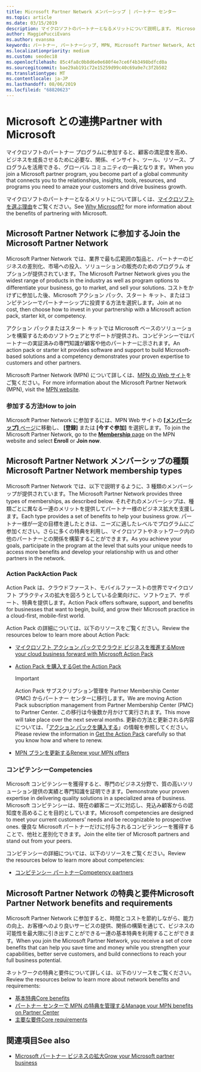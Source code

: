 ```yaml
---
title: Microsoft Partner Network メンバーシップ | パートナー センター
ms.topic: article
ms.date: 03/15/2019
description: マイクロソフトのパートナーとなるメリットについて説明します。 Microsoft Partner Network では、業界で最も広範囲の製品と、パートナーのビジネスの差別化、市場への投入、ソリューションの販売のためのプログラム オプションが提供されています。
author: MaggiePucciEvans
ms.author: evansma
keywords: パートナー, パートナーシップ, MPN, Microsoft Partner Network, Action Pack, MAPS, Action Pack のサブスクリプション, 特典, MPN 特典, メンバーシップ, Silver コンピテンシー, Gold コンピテンシー
ms.localizationpriority: medium
ms.custom: seodec18
ms.openlocfilehash: 85c4fa8c0b8d6e0e680f4e7ce6f4b3498bdfcd0a
ms.sourcegitcommit: bae29ab191c72e15259d99c40c69a9e7c3f2b502
ms.translationtype: MT
ms.contentlocale: ja-JP
ms.lasthandoff: 08/06/2019
ms.locfileid: "68820623"
---
```

# <a name="partner-with-microsoft"></a><span data-ttu-id="9bdb9-105">Microsoft との連携</span><span class="sxs-lookup"><span data-stu-id="9bdb9-105">Partner with Microsoft</span></span>

<span data-ttu-id="9bdb9-106">マイクロソフトのパートナー プログラムに参加すると、顧客の満足度を高め、ビジネスを成長させるために必要な、関係、インサイト、ツール、リソース、プログラムを活用できる、グローバル コミュニティの一員となります。</span><span class="sxs-lookup"><span data-stu-id="9bdb9-106">When you join a Microsoft partner program, you become part of a global community that connects you to the relationships, insights, tools, resources, and programs you need to amaze your customers and drive business growth.</span></span>

<span data-ttu-id="9bdb9-107">マイクロソフトのパートナーとなるメリットについて詳しくは、[マイクロソフトを選ぶ理由](https://partner.microsoft.com/business-opportunities/why-microsoft)をご覧ください。</span><span class="sxs-lookup"><span data-stu-id="9bdb9-107">See [Why Microsoft?](https://partner.microsoft.com/business-opportunities/why-microsoft) for more information about the benefits of partnering with Microsoft.</span></span> 

## <a name="join-the-microsoft-partner-network"></a><span data-ttu-id="9bdb9-108">Microsoft Partner Network に参加する</span><span class="sxs-lookup"><span data-stu-id="9bdb9-108">Join the Microsoft Partner Network</span></span>

<!-- 12/5/18 The content below was copied and pasted directly from the Membership page of the MPN site (https://partner.microsoft.com/membership)-->

<span data-ttu-id="9bdb9-109">Microsoft Partner Network では、業界で最も広範囲の製品と、パートナーのビジネスの差別化、市場への投入、ソリューションの販売のためのプログラム オプションが提供されています。</span><span class="sxs-lookup"><span data-stu-id="9bdb9-109">The Microsoft Partner Network gives you the widest range of products in the industry as well as program options to differentiate your business, go to market, and sell your solutions.</span></span> <span data-ttu-id="9bdb9-110">コストをかけずに参加した後、Microsoft アクション パック、スタート キット、またはコンピテンシーでパートナーシップに投資する方法を選択します。</span><span class="sxs-lookup"><span data-stu-id="9bdb9-110">Join at no cost, then choose how to invest in your partnership with a Microsoft action pack, starter kit, or competency.</span></span>

<span data-ttu-id="9bdb9-111">アクション パックまたはスタート キットでは Microsoft ベースのソリューションを構築するためのソフトウェアとサポートが提供され、コンピテンシーではパートナーの実証済みの専門知識が顧客や他のパートナーに示されます。</span><span class="sxs-lookup"><span data-stu-id="9bdb9-111">An action pack or starter kit provides software and support to build Microsoft-based solutions and a competency demonstrates your proven expertise to customers and other partners.</span></span>

<span data-ttu-id="9bdb9-112">Microsoft Partner Network (MPN) について詳しくは、[MPN の Web サイト](https://partner.microsoft.com/commercial)をご覧ください。</span><span class="sxs-lookup"><span data-stu-id="9bdb9-112">For more information about the Microsoft Partner Network (MPN), visit the [MPN website](https://partner.microsoft.com/commercial).</span></span>

### <a name="how-to-join"></a><span data-ttu-id="9bdb9-113">参加する方法</span><span class="sxs-lookup"><span data-stu-id="9bdb9-113">How to join</span></span>

<span data-ttu-id="9bdb9-114">Microsoft Partner Network に参加するには、MPN Web サイトの [ **[メンバーシップ]** ページ](https://partner.microsoft.com/membership)に移動し、 **[登録]** または **[今すぐ参加]** を選択します。</span><span class="sxs-lookup"><span data-stu-id="9bdb9-114">To join the Microsoft Partner Network, go to the [**Membership** page](https://partner.microsoft.com/membership) on the MPN website and select **Enroll** or **Join now**.</span></span>

## <a name="microsoft-partner-network-membership-types"></a><span data-ttu-id="9bdb9-115">Microsoft Partner Network メンバーシップの種類</span><span class="sxs-lookup"><span data-stu-id="9bdb9-115">Microsoft Partner Network membership types</span></span>

<!-- 12/5/18 The content below was copied and pasted directly from the Membership pages of the MPN site (https://partner.microsoft.com/membership)-->

<span data-ttu-id="9bdb9-116">Microsoft Partner Network では、以下で説明するように、3 種類のメンバーシップが提供されています。</span><span class="sxs-lookup"><span data-stu-id="9bdb9-116">The Microsoft Partner Network provides three types of memberships, as described below.</span></span> <span data-ttu-id="9bdb9-117">それぞれのメンバーシップは、種類ごとに異なる一連のメリットを提供してパートナー様のビジネス拡大を支援します。</span><span class="sxs-lookup"><span data-stu-id="9bdb9-117">Each type provides a set of benefits to help your business grow.</span></span> <span data-ttu-id="9bdb9-118">パートナー様が一定の目標を達したときは、ニーズに適したレベルでプログラムにご参加ください。さらに多くの特典を利用し、マイクロソフトやネットワーク内の他のパートナーとの関係を構築することができます。</span><span class="sxs-lookup"><span data-stu-id="9bdb9-118">As you achieve your goals, participate in the program at the level that suits your unique needs to access more benefits and develop your relationship with us and other partners in the network.</span></span>

### <a name="action-pack"></a><span data-ttu-id="9bdb9-119">Action Pack</span><span class="sxs-lookup"><span data-stu-id="9bdb9-119">Action Pack</span></span>

<span data-ttu-id="9bdb9-120">Action Pack は、クラウドファースト、モバイルファーストの世界でマイクロソフト プラクティスの拡大を図ろうとしている企業向けに、ソフトウェア、サポート、特典を提供します。</span><span class="sxs-lookup"><span data-stu-id="9bdb9-120">Action Pack offers software, support, and benefits for businesses that want to begin, build, and grow their Microsoft practice in a cloud-first, mobile-first world.</span></span> 

<span data-ttu-id="9bdb9-121">Action Pack の詳細については、以下のリソースをご覧ください。</span><span class="sxs-lookup"><span data-stu-id="9bdb9-121">Review the resources below to learn more about Action Pack:</span></span>

- [<span data-ttu-id="9bdb9-122">マイクロソフト アクション パックでクラウド ビジネスを推進する</span><span class="sxs-lookup"><span data-stu-id="9bdb9-122">Move your cloud business forward with Microsoft Action Pack</span></span>](https://partner.microsoft.com/membership/action-pack)
- [<span data-ttu-id="9bdb9-123">Action Pack を購入する</span><span class="sxs-lookup"><span data-stu-id="9bdb9-123">Get the Action Pack</span></span>](mpn-get-action-pack.md)
  
    >[!IMPORTANT]
    ><span data-ttu-id="9bdb9-124">Action Pack サブスクリプション管理を Partner Membership Center (PMC) からパートナー センターに移行します。</span><span class="sxs-lookup"><span data-stu-id="9bdb9-124">We are moving Action Pack subscription management from Partner Membership Center (PMC) to Partner Center.</span></span> <span data-ttu-id="9bdb9-125">この移行は今後数か月かけて実行されます。</span><span class="sxs-lookup"><span data-stu-id="9bdb9-125">This move will take place over the next several months.</span></span> <span data-ttu-id="9bdb9-126">更新の方法と更新される内容については、「[アクション パックを購入する](mpn-get-action-pack.md)」の情報を参照してください。</span><span class="sxs-lookup"><span data-stu-id="9bdb9-126">Please review the information in [Get the Action Pack](mpn-get-action-pack.md) carefully so that you know how and where to renew.</span></span>  

- [<span data-ttu-id="9bdb9-127">MPN プランを更新する</span><span class="sxs-lookup"><span data-stu-id="9bdb9-127">Renew your MPN offers</span></span>](renew-mpn-offers.md)

### <a name="competencies"></a><span data-ttu-id="9bdb9-128">コンピテンシー</span><span class="sxs-lookup"><span data-stu-id="9bdb9-128">Competencies</span></span>

<span data-ttu-id="9bdb9-129">Microsoft コンピテンシーを獲得すると、専門のビジネス分野で、質の高いソリューション提供の実績と専門知識を証明できます。</span><span class="sxs-lookup"><span data-stu-id="9bdb9-129">Demonstrate your proven expertise in delivering quality solutions in a specialized area of business.</span></span> <span data-ttu-id="9bdb9-130">Microsoft コンピテンシーは、現在の顧客ニーズに対応し、見込み顧客からの認知度を高めることを目的としています。</span><span class="sxs-lookup"><span data-stu-id="9bdb9-130">Microsoft competencies are designed to meet your current customers’ needs and be recognizable to prospective ones.</span></span> <span data-ttu-id="9bdb9-131">優良な Microsoft パートナーだけに付与されるコンピテンシーを獲得することで、他社と差別化できます。</span><span class="sxs-lookup"><span data-stu-id="9bdb9-131">Join the elite tier of Microsoft partners and stand out from your peers.</span></span>

<span data-ttu-id="9bdb9-132">コンピテンシーの詳細については、以下のリソースをご覧ください。</span><span class="sxs-lookup"><span data-stu-id="9bdb9-132">Review the resources below to learn more about competencies:</span></span>

- [<span data-ttu-id="9bdb9-133">コンピテンシー パートナー</span><span class="sxs-lookup"><span data-stu-id="9bdb9-133">Competency partners</span></span>](https://partner.microsoft.com/membership/competencies)

## <a name="microsoft-partner-network-benefits-and-requirements"></a><span data-ttu-id="9bdb9-134">Microsoft Partner Network の特典と要件</span><span class="sxs-lookup"><span data-stu-id="9bdb9-134">Microsoft Partner Network benefits and requirements</span></span>

<span data-ttu-id="9bdb9-135">Microsoft Partner Network に参加すると、時間とコストを節約しながら、能力の向上、お客様へのより良いサービスの提供、関係の構築を通じて、ビジネスの可能性を最大限に引き出すことができる一連の基本特典を利用することができます。</span><span class="sxs-lookup"><span data-stu-id="9bdb9-135">When you join the Microsoft Partner Network, you receive a set of core benefits that can help you save time and money while you strengthen your capabilities, better serve customers, and build connections to reach your full business potential.</span></span>

<span data-ttu-id="9bdb9-136">ネットワークの特典と要件について詳しくは、以下のリソースをご覧ください。</span><span class="sxs-lookup"><span data-stu-id="9bdb9-136">Review the resources below to learn more about network benefits and requirements:</span></span>

- [<span data-ttu-id="9bdb9-137">基本特典</span><span class="sxs-lookup"><span data-stu-id="9bdb9-137">Core benefits</span></span>](https://partner.microsoft.com/membership/core-benefits#simple-tab-content-1)
- [<span data-ttu-id="9bdb9-138">パートナー センターで MPN の特典を管理する</span><span class="sxs-lookup"><span data-stu-id="9bdb9-138">Manage your MPN benefits on Partner Center</span></span>](manage-your-partner-network-benefits.md)
- [<span data-ttu-id="9bdb9-139">主要な要件</span><span class="sxs-lookup"><span data-stu-id="9bdb9-139">Core requirements</span></span>](https://partner.microsoft.com/membership/core-benefits#simple-tab-content-2)

## <a name="see-also"></a><span data-ttu-id="9bdb9-140">関連項目</span><span class="sxs-lookup"><span data-stu-id="9bdb9-140">See also</span></span>
- [<span data-ttu-id="9bdb9-141">Microsoft パートナー ビジネスの拡大</span><span class="sxs-lookup"><span data-stu-id="9bdb9-141">Grow your Microsoft partner business</span></span>](grow-your-business.md)
